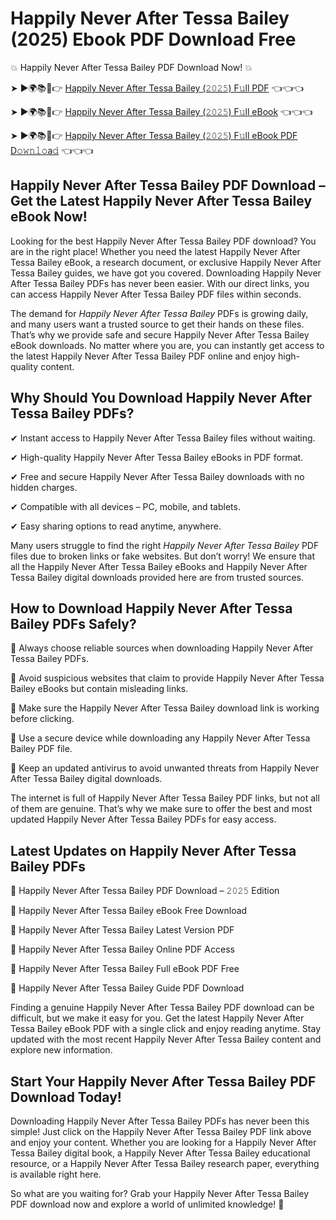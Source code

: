 # Happily Never After Tessa Bailey (2025) Ebook PDF Download Free

💥 Happily Never After Tessa Bailey PDF Download Now! 💥

➤ ►🌍📚📱👉 [Happily Never After Tessa Bailey (𝟸𝟶𝟸𝟻) F𝚞ll PDF](https://getpdf.xyz/happily-never-after-tessa-bailey) 👈👈👈


➤ ►🌍📚📱👉 [Happily Never After Tessa Bailey (𝟸𝟶𝟸𝟻) F𝚞ll eBook](https://getpdf.xyz/happily-never-after-tessa-bailey) 👈👈👈


➤ ►🌍📚📱👉 [Happily Never After Tessa Bailey (𝟸𝟶𝟸𝟻) F𝚞ll eBook PDF D𝚘𝚠𝚗𝚕𝚘a𝚍](https://getpdf.xyz/happily-never-after-tessa-bailey) 👈👈👈


## Happily Never After Tessa Bailey PDF Download – Get the Latest Happily Never After Tessa Bailey eBook Now!

Looking for the best Happily Never After Tessa Bailey PDF download? You are in the right place! Whether you need the latest Happily Never After Tessa Bailey eBook, a research document, or exclusive Happily Never After Tessa Bailey guides, we have got you covered. Downloading Happily Never After Tessa Bailey PDFs has never been easier. With our direct links, you can access Happily Never After Tessa Bailey PDF files within seconds.

The demand for *Happily Never After Tessa Bailey* PDFs is growing daily, and many users want a trusted source to get their hands on these files. That’s why we provide safe and secure Happily Never After Tessa Bailey eBook downloads. No matter where you are, you can instantly get access to the latest Happily Never After Tessa Bailey PDF online and enjoy high-quality content.

## Why Should You Download Happily Never After Tessa Bailey PDFs?

✔ Instant access to Happily Never After Tessa Bailey files without waiting.

✔ High-quality Happily Never After Tessa Bailey eBooks in PDF format.

✔ Free and secure Happily Never After Tessa Bailey downloads with no hidden charges.

✔ Compatible with all devices – PC, mobile, and tablets.

✔ Easy sharing options to read anytime, anywhere.

Many users struggle to find the right *Happily Never After Tessa Bailey* PDF files due to broken links or fake websites. But don’t worry! We ensure that all the Happily Never After Tessa Bailey eBooks and Happily Never After Tessa Bailey digital downloads provided here are from trusted sources.

## How to Download Happily Never After Tessa Bailey PDFs Safely?

📌 Always choose reliable sources when downloading Happily Never After Tessa Bailey PDFs.

📌 Avoid suspicious websites that claim to provide Happily Never After Tessa Bailey eBooks but contain misleading links.

📌 Make sure the Happily Never After Tessa Bailey download link is working before clicking.

📌 Use a secure device while downloading any Happily Never After Tessa Bailey PDF file.

📌 Keep an updated antivirus to avoid unwanted threats from Happily Never After Tessa Bailey digital downloads.

The internet is full of Happily Never After Tessa Bailey PDF links, but not all of them are genuine. That’s why we make sure to offer the best and most updated Happily Never After Tessa Bailey PDFs for easy access.

## Latest Updates on Happily Never After Tessa Bailey PDFs

🔹 Happily Never After Tessa Bailey PDF Download – 𝟸𝟶𝟸𝟻 Edition

🔹 Happily Never After Tessa Bailey eBook Free Download

🔹 Happily Never After Tessa Bailey Latest Version PDF

🔹 Happily Never After Tessa Bailey Online PDF Access

🔹 Happily Never After Tessa Bailey Full eBook PDF Free

🔹 Happily Never After Tessa Bailey Guide PDF Download

Finding a genuine Happily Never After Tessa Bailey PDF download can be difficult, but we make it easy for you. Get the latest Happily Never After Tessa Bailey eBook PDF with a single click and enjoy reading anytime. Stay updated with the most recent Happily Never After Tessa Bailey content and explore new information.

## Start Your Happily Never After Tessa Bailey PDF Download Today!

Downloading Happily Never After Tessa Bailey PDFs has never been this simple! Just click on the Happily Never After Tessa Bailey PDF link above and enjoy your content. Whether you are looking for a Happily Never After Tessa Bailey digital book, a Happily Never After Tessa Bailey educational resource, or a Happily Never After Tessa Bailey research paper, everything is available right here.

So what are you waiting for? Grab your Happily Never After Tessa Bailey PDF download now and explore a world of unlimited knowledge! 🚀